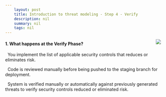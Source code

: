 ```yaml
---
    layout: post
    title: Introduction to threat modeling - Step 4 - Verify
    description: nil
    summary: nil
    tags: nil
---
```



 <a target="_blank" href="https://docs.microsoft.com/en-us/learn/modules/tm-introduction-to-threat-modeling/5-step-4-verify-phase/"><i class="fas fa-external-link-alt"></i> </a>
 <img align="right" src="https://docs.microsoft.com/en-us/learn/achievements/introduction-to-threat-modeling.svg">
####  1. What happens at the Verify Phase?


<i class='far fa-square'></i> &nbsp;&nbsp;You implement the list of applicable security controls that reduces or eliminates risk.

<i class='far fa-square'></i> &nbsp;&nbsp;Code is reviewed manually before being pushed to the staging branch for deployment.

<i class='fas fa-check-square' style='color: Dodgerblue;'></i> &nbsp;&nbsp;System is verified manually or automatically against previously generated threats to verify security controls reduced or eliminated risk.
<br />
<br />
<br />

